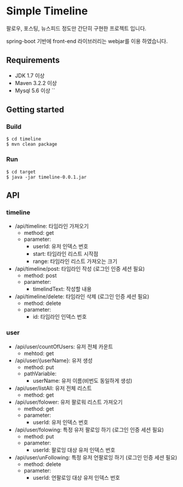 # Simple Timeline

팔로우, 포스팅, 뉴스피드 정도만 간단히 구현한 프로젝트 입니다.

spring-boot 기반에 front-end 라이브러리는 webjar를 이용 하였습니다.



## Requirements

- JDK 1.7 이상
- Maven 3.2.2 이상
- Mysql 5.6 이상
``

## Getting started

### Build

```
$ cd timeline
$ mvn clean package
```

### Run

```
$ cd target
$ java -jar timeline-0.0.1.jar
```

## API

### timeline

- /api/timeline: 타임라인 가져오기
    - method: get
    - parameter:
        - userId: 유저 인덱스 번호
        - start: 타임라인 리스트 시작점
        - range: 타임라인 리스트 가져오는 크기
- /api/timeline/post: 타임라인 작성 (로그인 인증 세션 필요)
    - method: post
    - parameter:
        - timelindText: 작성할 내용
- /api/timeline/delete: 타임라인 삭제 (로그인 인증 세션 필요)
    - method: delete
    - parameter:
        - id: 타임라인 인덱스 번호

### user

- /api/user/countOfUsers: 유저 전체 카운트
    - mehtod: get
- /api/user/{userName}: 유저 생성
    - method: put
    - pathVariable:
        - userName: 유저 이름(비번도 동일하게 생성)
- /api/user/listAll: 유저 전체 리스트
    - method: get
- /api/user/folower: 유저 팔로워 리스트 가져오기
    - method: get
    - parameter:
        - userId: 유저 인덱스 번호
- /api/user/folowing: 특정 유저 팔로잉 하기 (로그인 인증 세션 필요)
    - method: put
    - parameter:
        - userId: 팔로잉 대상 유저 인덱스 번호
- /api/user/unFollowing: 특정 유저 언팔로잉 하기 (로그인 인증 세션 필요)
    - method: delete
    - parameter:
        - userId: 언팔로잉 대상 유저 인덱스 번호
